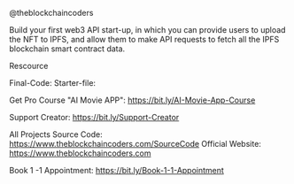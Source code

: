 @theblockchaincoders

Build your first web3 API start-up, in which you can provide users to upload the NFT to IPFS, and allow them to make API requests to fetch all the IPFS blockchain smart contract data.

Rescource

Final-Code:
Starter-file:

Get Pro Course "AI Movie APP": https://bit.ly/AI-Movie-App-Course

Support Creator: https://bit.ly/Support-Creator

All Projects Source Code: https://www.theblockchaincoders.com/SourceCode
Official Website: https://www.theblockchaincoders.com

Book 1 -1 Appointment: https://bit.ly/Book-1-1-Appointment
